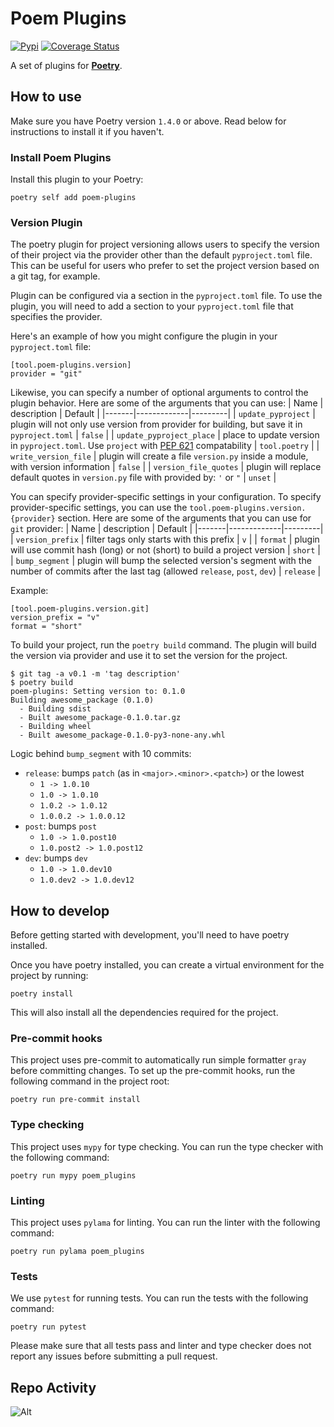 # Poem Plugins

[![Pypi](https://img.shields.io/pypi/v/poem-plugins?color=%2334D058&label=pypi%20package)](https://pypi.org/project/poem-plugins)
[![Coverage Status](https://coveralls.io/repos/github/Alviner/poem-plugins/badge.svg?branch=main)](https://coveralls.io/github/Alviner/poem-plugins?branch=main)

A set of plugins for [**Poetry**](https://python-poetry.org/).

## How to use

Make sure you have Poetry version `1.4.0` or above. Read below for instructions to install it if you haven't.

### Install Poem Plugins

Install this plugin to your Poetry:

```(console)
poetry self add poem-plugins
```

### Version Plugin

The poetry plugin for project versioning allows users to specify
the version of their project via the provider other than the default `pyproject.toml` file.
This can be useful for users who prefer to set the project version based on a git tag, for example.

Plugin can be configured via a section in the `pyproject.toml` file.
To use the plugin, you will need to add a section to your `pyproject.toml`
file that specifies the provider.

Here's an example of how you might configure the plugin in your `pyproject.toml` file:

```(toml)
[tool.poem-plugins.version]
provider = "git"
```

Likewise, you can specify a number of optional arguments to control the plugin
behavior. Here are some of the arguments that you can use:
| Name | description | Default |
|-------|-------------|---------|
| `update_pyproject` | plugin will not only use version from provider for building, but save it in `pyproject.toml` | `false` |
| `update_pyproject_place` | place to update version in `pyproject.toml`. Use `project` with [PEP 621](https://packaging.python.org/en/latest/guides/writing-pyproject-toml/#version) compatability | `tool.poetry` |
| `write_version_file` | plugin will create a file `version.py` inside a module, with version information | `false` |
| `version_file_quotes` | plugin will replace default quotes in `version.py` file with provided by: `'` or `"` | `unset` |


You can specify provider-specific settings in your configuration.
To specify provider-specific settings, you can use the `tool.poem-plugins.version.{provider}` section.
Here are some of the arguments that you can use for `git` provider:
| Name | description | Default |
|-------|-------------|---------|
| `version_prefix` | filter tags only starts with this prefix | `v` |
| `format` | plugin will use commit hash (long) or not (short) to build a project version | `short` |
| `bump_segment` | plugin will bump the selected version's segment with the number of commits after the last tag (allowed `release`, `post`, `dev`) | `release` |


Example:

```(toml)
[tool.poem-plugins.version.git]
version_prefix = "v"
format = "short"
```

To build your project, run the `poetry build` command.
The plugin will build the version via provider and use it to set the version for the project.

```(console)
$ git tag -a v0.1 -m 'tag description'
$ poetry build
poem-plugins: Setting version to: 0.1.0
Building awesome_package (0.1.0)
  - Building sdist
  - Built awesome_package-0.1.0.tar.gz
  - Building wheel
  - Built awesome_package-0.1.0-py3-none-any.whl
```

Logic behind `bump_segment` with 10 commits:
* `release`: bumps `patch` (as in `<major>.<minor>.<patch>`) or the lowest
  * `1 -> 1.0.10`
  * `1.0 -> 1.0.10`
  * `1.0.2 -> 1.0.12`  
  * `1.0.0.2 -> 1.0.0.12`
* `post`: bumps `post`
  * `1.0 -> 1.0.post10`
  * `1.0.post2 -> 1.0.post12`
* `dev`: bumps `dev`
  * `1.0 -> 1.0.dev10`
  * `1.0.dev2 -> 1.0.dev12`

## How to develop

Before getting started with development, you'll need to have poetry installed.

Once you have poetry installed, you can create a virtual environment for the project by running:

```(bash)
poetry install
```

This will also install all the dependencies required for the project.

### Pre-commit hooks

This project uses pre-commit to automatically run
simple formatter `gray` before committing changes.
To set up the pre-commit hooks, run the following
command in the project root:

```(bash)
poetry run pre-commit install
```

### Type checking

This project uses `mypy` for type checking.
You can run the type checker
with the following command:

```(bash)
poetry run mypy poem_plugins
```

### Linting

This project uses `pylama` for linting.
You can run the linter
with the following command:

```(bash)
poetry run pylama poem_plugins
```

### Tests

We use `pytest` for running tests.
You can run the tests
with the following command:

```(bash)
poetry run pytest
```

Please make sure that all tests pass and linter and type checker does not
report any issues before submitting a pull request.

## Repo Activity
![Alt](https://repobeats.axiom.co/api/embed/57f4a173f622ac131cd32a02516289b4aba64a1e.svg "Repobeats analytics image")
